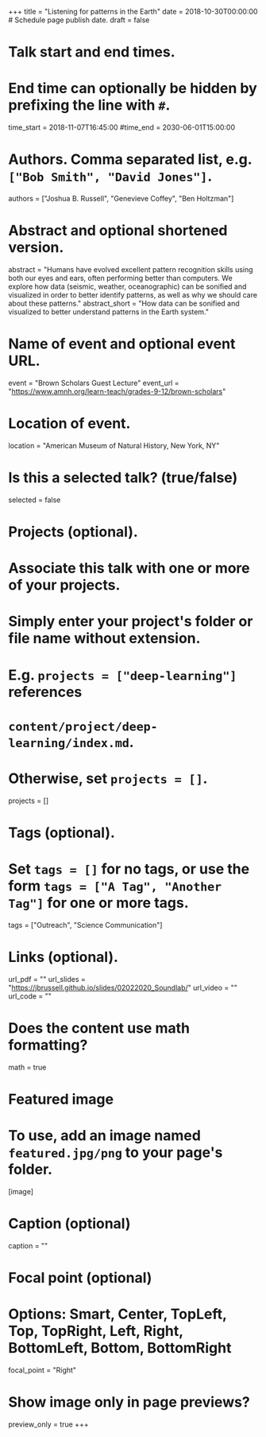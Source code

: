 +++
title = "Listening for patterns in the Earth"
date = 2018-10-30T00:00:00  # Schedule page publish date.
draft = false

# Talk start and end times.
#   End time can optionally be hidden by prefixing the line with `#`.
time_start = 2018-11-07T16:45:00
#time_end = 2030-06-01T15:00:00

# Authors. Comma separated list, e.g. `["Bob Smith", "David Jones"]`.
authors = ["Joshua B. Russell", "Genevieve Coffey", "Ben Holtzman"]

# Abstract and optional shortened version.
abstract = "Humans have evolved excellent pattern recognition skills using both our eyes and ears, often performing better than computers. We explore how data (seismic, weather, oceanographic) can be sonified and visualized in order to better identify patterns, as well as why we should care about these patterns."
abstract_short = "How data can be sonified and visualized to better understand patterns in the Earth system."

# Name of event and optional event URL.
event = "Brown Scholars Guest Lecture"
event_url = "https://www.amnh.org/learn-teach/grades-9-12/brown-scholars"

# Location of event.
location = "American Museum of Natural History, New York, NY"

# Is this a selected talk? (true/false)
selected = false

# Projects (optional).
#   Associate this talk with one or more of your projects.
#   Simply enter your project's folder or file name without extension.
#   E.g. `projects = ["deep-learning"]` references 
#   `content/project/deep-learning/index.md`.
#   Otherwise, set `projects = []`.
projects = []

# Tags (optional).
#   Set `tags = []` for no tags, or use the form `tags = ["A Tag", "Another Tag"]` for one or more tags.
tags = ["Outreach", "Science Communication"]

# Links (optional).
url_pdf = ""
url_slides = "https://jbrussell.github.io/slides/02022020_Soundlab/"
url_video = ""
url_code = ""

# Does the content use math formatting?
math = true

# Featured image
# To use, add an image named `featured.jpg/png` to your page's folder. 
[image]
  # Caption (optional)
  caption = ""

  # Focal point (optional)
  # Options: Smart, Center, TopLeft, Top, TopRight, Left, Right, BottomLeft, Bottom, BottomRight
  focal_point = "Right"
  
  # Show image only in page previews?
  preview_only = true
+++
